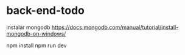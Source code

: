 # back-end-todo

instalar mongodb
https://docs.mongodb.com/manual/tutorial/install-mongodb-on-windows/

npm install
npm run dev